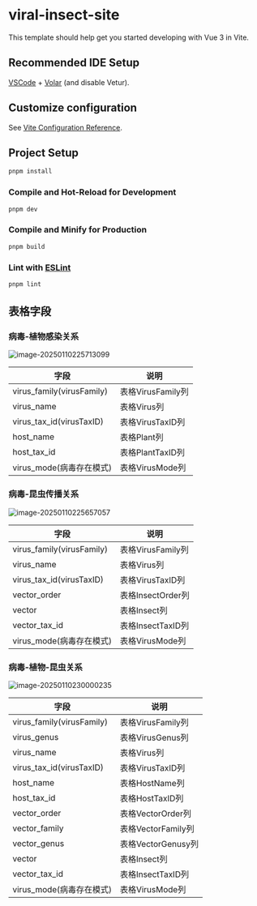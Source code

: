 # viral-insect-site

This template should help get you started developing with Vue 3 in Vite.

## Recommended IDE Setup

[VSCode](https://code.visualstudio.com/) + [Volar](https://marketplace.visualstudio.com/items?itemName=Vue.volar) (and disable Vetur).

## Customize configuration

See [Vite Configuration Reference](https://vite.dev/config/).

## Project Setup

```sh
pnpm install
```

### Compile and Hot-Reload for Development

```sh
pnpm dev
```

### Compile and Minify for Production

```sh
pnpm build
```

### Lint with [ESLint](https://eslint.org/)

```sh
pnpm lint
```

## 表格字段

### 病毒-植物感染关系

![image-20250110225713099](https://bing-wu-doc-1318477772.cos.ap-nanjing.myqcloud.com/typora/image-20250110225713099.png)

| 字段                      | 说明              |
| ------------------------- | ----------------- |
| virus_family(virusFamily) | 表格VirusFamily列 |
| virus_name                | 表格Virus列       |
| virus_tax_id(virusTaxID)  | 表格VirusTaxID列  |
| host_name                 | 表格Plant列       |
| host_tax_id               | 表格PlantTaxID列  |
| virus_mode(病毒存在模式)  | 表格VirusMode列   |

### 病毒-昆虫传播关系

![image-20250110225657057](https://bing-wu-doc-1318477772.cos.ap-nanjing.myqcloud.com/typora/image-20250110225657057.png)

| 字段                      | 说明              |
| ------------------------- | ----------------- |
| virus_family(virusFamily) | 表格VirusFamily列 |
| virus_name                | 表格Virus列       |
| virus_tax_id(virusTaxID)  | 表格VirusTaxID列  |
| vector_order              | 表格InsectOrder列 |
| vector                    | 表格Insect列      |
| vector_tax_id             | 表格InsectTaxID列 |
| virus_mode(病毒存在模式)  | 表格VirusMode列   |

### 病毒-植物-昆虫关系

![image-20250110230000235](https://bing-wu-doc-1318477772.cos.ap-nanjing.myqcloud.com/typora/image-20250110230000235.png)

| 字段                      | 说明               |
| ------------------------- | ------------------ |
| virus_family(virusFamily) | 表格VirusFamily列  |
| virus_genus               | 表格VirusGenus列   |
| virus_name                | 表格Virus列        |
| virus_tax_id(virusTaxID)  | 表格VirusTaxID列   |
| host_name                 | 表格HostName列     |
| host_tax_id               | 表格HostTaxID列    |
| vector_order              | 表格VectorOrder列  |
| vector_family             | 表格VectorFamily列 |
| vector_genus              | 表格VectorGenusy列 |
| vector                    | 表格Insect列       |
| vector_tax_id             | 表格InsectTaxID列  |
| virus_mode(病毒存在模式)  | 表格VirusMode列    |
